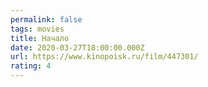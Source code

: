 ```yaml
---
permalink: false
tags: movies
title: Начало
date: 2020-03-27T18:00:00.000Z
url: https://www.kinopoisk.ru/film/447301/
rating: 4
---
```


